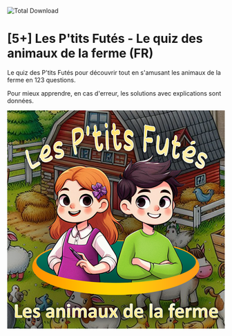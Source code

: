 ![Total Download](https://img.shields.io/github/downloads/histoires-pour-tous/les-ptits-futes-quiz-les-animaux-de-la-ferme/total.svg)

# [5+] Les P'tits Futés - Le quiz des animaux de la ferme (FR)

Le quiz des P'tits Futés pour découvrir tout en s'amusant les animaux de la ferme en 123 questions.

Pour mieux apprendre, en cas d'erreur, les solutions avec explications sont données.

![Cover de Les P'tits Futés - Le quiz des animaux de la ferme](https://raw.githubusercontent.com/histoires-pour-tous/les-ptits-futes-quiz-les-animaux-de-la-ferme/main/cover.png)

